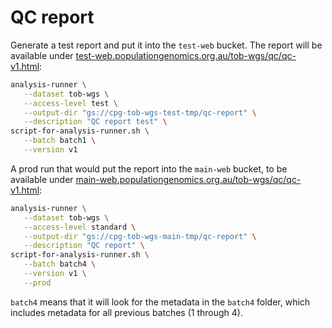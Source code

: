 # QC report

Generate a test report and put it into the `test-web` bucket. The report will be available under [test-web.populationgenomics.org.au/tob-wgs/qc/qc-v1.html](https://test-web.populationgenomics.org.au/tob-wgs/qc/qc-v1.html):

```sh
analysis-runner \
   --dataset tob-wgs \
   --access-level test \
   --output-dir "gs://cpg-tob-wgs-test-tmp/qc-report" \
   --description "QC report test" \
script-for-analysis-runner.sh \
   --batch batch1 \
   --version v1
```

A prod run that would put the report into the `main-web` bucket, to be available under [main-web.populationgenomics.org.au/tob-wgs/qc/qc-v1.html](https://main-web.populationgenomics.org.au/tob-wgs/qc/qc-v1.html):

```sh
analysis-runner \
   --dataset tob-wgs \
   --access-level standard \
   --output-dir "gs://cpg-tob-wgs-main-tmp/qc-report" \
   --description "QC report" \
script-for-analysis-runner.sh \
   --batch batch4 \
   --version v1 \
   --prod
```

`batch4` means that it will look for the metadata in the `batch4` folder, which includes metadata for all previous batches (1 through 4).
